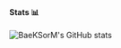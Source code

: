 #### Stats 📊
![BaeKSorM's GitHub stats](https://github-readme-stats.vercel.app/api?username=BaeKSorM&show_icons=true&theme=ocean_dark)
